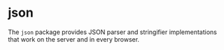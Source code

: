 # json

The `json` package provides JSON parser and stringifier implementations
that work on the server and in every browser.
